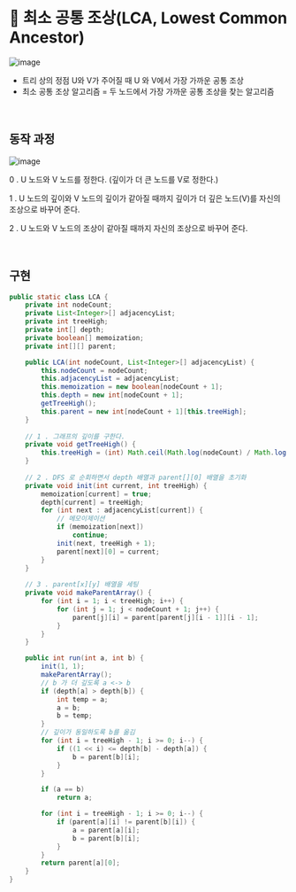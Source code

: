 # 📍 최소 공통 조상(LCA, Lowest Common Ancestor)

![image](https://user-images.githubusercontent.com/78673570/198874494-0a1f8c7c-b537-4474-ae08-677f511a2fd2.png)

- 트리 상의 정점 U와 V가 주어질 때 U 와 V에서 가장 가까운 공통 조상
- 최소 공통 조상 알고리즘 = 두 노드에서 가장 가까운 공통 조상을 찾는 알고리즘

<br>

## 동작 과정

![image](https://user-images.githubusercontent.com/78673570/198874615-5b8eaa94-b811-4a74-bb0e-d5473875eecc.png)

0 . U 노드와 V 노드를 정한다. (깊이가 더 큰 노드를 V로 정한다.)

1 . U 노드의 깊이와 V 노드의 깊이가 같아질 때까지 깊이가 더 깊은 노드(V)를 자신의 조상으로 바꾸어 준다.

2 . U 노드와 V 노드의 조상이 같아질 때까지 자신의 조상으로 바꾸어 준다.

<br>

## 구현
```java
public static class LCA {
    private int nodeCount;
    private List<Integer>[] adjacencyList;
    private int treeHigh;
    private int[] depth;
    private boolean[] memoization;
    private int[][] parent;

    public LCA(int nodeCount, List<Integer>[] adjacencyList) {
        this.nodeCount = nodeCount;
        this.adjacencyList = adjacencyList;
        this.memoization = new boolean[nodeCount + 1];
        this.depth = new int[nodeCount + 1];
        getTreeHigh();
        this.parent = new int[nodeCount + 1][this.treeHigh];
    }
  
    // 1 . 그래프의 깊이를 구한다.
    private void getTreeHigh() {
        this.treeHigh = (int) Math.ceil(Math.log(nodeCount) / Math.log(2)) + 1;
    }
    
    // 2 . DFS 로 순회하면서 depth 배열과 parent[][0] 배열을 초기화
    private void init(int current, int treeHigh) {
        memoization[current] = true;
        depth[current] = treeHigh;
        for (int next : adjacencyList[current]) {
            // 메모이제이션
            if (memoization[next])
                continue;
            init(next, treeHigh + 1);
            parent[next][0] = current;
        }
    }
  
    // 3 . parent[x][y] 배열을 세팅
    private void makeParentArray() {
        for (int i = 1; i < treeHigh; i++) {
            for (int j = 1; j < nodeCount + 1; j++) {
                parent[j][i] = parent[parent[j][i - 1]][i - 1];
            }
        }
    }

    public int run(int a, int b) {
        init(1, 1);
        makeParentArray();
        // b 가 더 깊도록 a <-> b
        if (depth[a] > depth[b]) {
            int temp = a;
            a = b;
            b = temp;
        }
        // 깊이가 동일하도록 b를 옮김
        for (int i = treeHigh - 1; i >= 0; i--) {
            if ((1 << i) <= depth[b] - depth[a]) {
                b = parent[b][i];
            }
        }

        if (a == b)
            return a;

        for (int i = treeHigh - 1; i >= 0; i--) {
            if (parent[a][i] != parent[b][i]) {
                a = parent[a][i];
                b = parent[b][i];
            }
        }
        return parent[a][0];
    }
}
```
